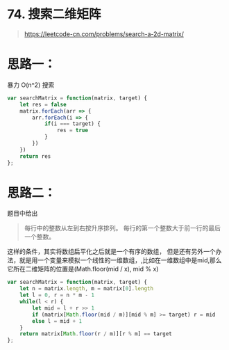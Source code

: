 # 74. 搜索二维矩阵

> https://leetcode-cn.com/problems/search-a-2d-matrix/

# 思路一：
暴力 O(n^2) 搜索
```js
var searchMatrix = function(matrix, target) {
    let res = false
    matrix.forEach(arr => {
        arr.forEach(i => {
            if(i === target) {
                res = true
            }
        })
    })
    return res
};
```

# 思路二：
题目中给出 

> 每行中的整数从左到右按升序排列。
> 每行的第一个整数大于前一行的最后一个整数。

这样的条件，其实将数组扁平化之后就是一个有序的数组，
但是还有另外一个办法，就是用一个变量来模拟一个线性的一维数组，,比如在一维数组中是mid,那么它所在二维矩阵的位置是(Math.floor(mid / x), mid % x)
```js
var searchMatrix = function(matrix, target) {
    let n = matrix.length, m = matrix[0].length
    let l = 0, r = n * m - 1
    while(l < r) {
        let mid = l + r >> 1
        if (matrix[Math.floor(mid / m)][mid % m] >= target) r = mid
        else l = mid + 1
    }
    return matrix[Math.floor(r / m)][r % m] == target
};
```